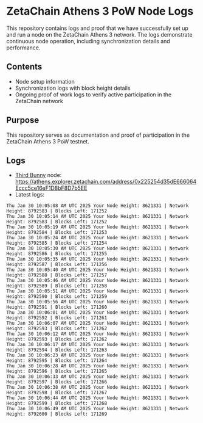 # ZetaChain Athens 3 PoW Node Logs
This repository contains logs and proof that we have successfully set up and run a node on the ZetaChain Athens 3 network. The logs demonstrate continuous node operation, including synchronization details and performance.

## Contents
- Node setup information
- Synchronization logs with block height details
- Ongoing proof of work logs to verify active participation in the ZetaChain network

## Purpose
This repository serves as documentation and proof of participation in the ZetaChain Athens 3 PoW testnet.

## Logs

- [Third Bunny](https://thirdbunny.xyz/) node: https://athens.explorer.zetachain.com/address/0x225254d35dE666064Eccc5ce16eF1D8bF8D7b5EE
- Latest logs:
```
Thu Jan 30 10:05:08 AM UTC 2025 Your Node Height: 8621331 | Network Height: 8792583 | Blocks Left: 171252
Thu Jan 30 10:05:14 AM UTC 2025 Your Node Height: 8621331 | Network Height: 8792583 | Blocks Left: 171252
Thu Jan 30 10:05:19 AM UTC 2025 Your Node Height: 8621331 | Network Height: 8792584 | Blocks Left: 171253
Thu Jan 30 10:05:24 AM UTC 2025 Your Node Height: 8621331 | Network Height: 8792585 | Blocks Left: 171254
Thu Jan 30 10:05:30 AM UTC 2025 Your Node Height: 8621331 | Network Height: 8792586 | Blocks Left: 171255
Thu Jan 30 10:05:35 AM UTC 2025 Your Node Height: 8621331 | Network Height: 8792587 | Blocks Left: 171256
Thu Jan 30 10:05:40 AM UTC 2025 Your Node Height: 8621331 | Network Height: 8792588 | Blocks Left: 171257
Thu Jan 30 10:05:46 AM UTC 2025 Your Node Height: 8621331 | Network Height: 8792589 | Blocks Left: 171258
Thu Jan 30 10:05:51 AM UTC 2025 Your Node Height: 8621331 | Network Height: 8792590 | Blocks Left: 171259
Thu Jan 30 10:05:56 AM UTC 2025 Your Node Height: 8621331 | Network Height: 8792591 | Blocks Left: 171260
Thu Jan 30 10:06:01 AM UTC 2025 Your Node Height: 8621331 | Network Height: 8792592 | Blocks Left: 171261
Thu Jan 30 10:06:07 AM UTC 2025 Your Node Height: 8621331 | Network Height: 8792593 | Blocks Left: 171262
Thu Jan 30 10:06:12 AM UTC 2025 Your Node Height: 8621331 | Network Height: 8792593 | Blocks Left: 171262
Thu Jan 30 10:06:17 AM UTC 2025 Your Node Height: 8621331 | Network Height: 8792594 | Blocks Left: 171263
Thu Jan 30 10:06:23 AM UTC 2025 Your Node Height: 8621331 | Network Height: 8792595 | Blocks Left: 171264
Thu Jan 30 10:06:28 AM UTC 2025 Your Node Height: 8621331 | Network Height: 8792596 | Blocks Left: 171265
Thu Jan 30 10:06:33 AM UTC 2025 Your Node Height: 8621331 | Network Height: 8792597 | Blocks Left: 171266
Thu Jan 30 10:06:38 AM UTC 2025 Your Node Height: 8621331 | Network Height: 8792598 | Blocks Left: 171267
Thu Jan 30 10:06:44 AM UTC 2025 Your Node Height: 8621331 | Network Height: 8792599 | Blocks Left: 171268
Thu Jan 30 10:06:49 AM UTC 2025 Your Node Height: 8621331 | Network Height: 8792600 | Blocks Left: 171269
```
